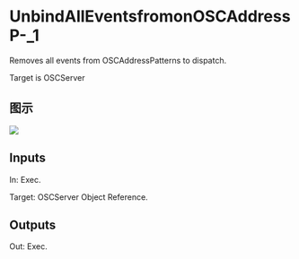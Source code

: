 # UnbindAllEventsfromonOSCAddressP-_1

Removes all events from OSCAddressPatterns to dispatch.

Target is OSCServer

## 图示

![]($-20221218-18063622.png)

## Inputs

In: Exec.

Target: OSCServer Object Reference.  

## Outputs

Out: Exec.


